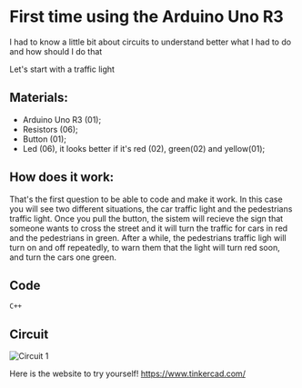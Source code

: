 # First time using the Arduino Uno R3
I had to know a little bit about circuits to understand better what I had to do and how should I do that

Let's start with a traffic light

## Materials:
- Arduino Uno R3 (01);
- Resistors (06);
- Button (01);
- Led (06), it looks better if it's red (02), green(02) and yellow(01);

## How does it work:
That's the first question to be able to code and make it work.
In this case you will see two different situations, the car traffic light and the pedestrians traffic light. Once you pull the button, the sistem will recieve the sign that someone wants to cross the street and it will turn the traffic for cars in red and the pedestrians in green.
After a while, the pedestrians traffic ligh will turn on and off repeatedly, to warn them that the light will turn red soon, and turn the cars one green.

## Code
`C++`
## Circuit
![Circuit 1](https://user-images.githubusercontent.com/89589831/171906301-a4042a52-1b19-458d-9465-b92bed2cb51b.jpeg)

Here is the website to try yourself! https://www.tinkercad.com/

